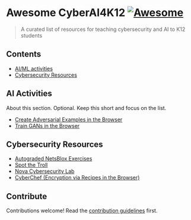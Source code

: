# Awesome CyberAI4K12 [![Awesome](https://awesome.re/badge.svg)](https://awesome.re)

> A curated list of resources for teaching cybersecurity and AI to K12 students


## Contents

- [AI/ML activities](#ai-activities)
- [Cybersecurity Resources](#cybersecurity-resources)


## AI Activities

About this section. Optional. Keep this short and focus on the list.

- [Create Adversarial Examples in the Browser](https://kennysong.github.io/adversarial.js/)
- [Train GANs in the Browser](https://poloclub.github.io/ganlab/)


## Cybersecurity Resources

- [Autograded NetsBlox Exercises](https://netsblox.github.io/exercises?q=cryptography)
- [Spot the Troll](https://spotthetroll.org/)
- [Nova Cybersecurity Lab](https://www.pbs.org/wgbh/nova/labs/lab/cyber/)
- [CyberChef (Encryption via Recipes in the Browser)](https://gchq.github.io/CyberChef/)


## Contribute

Contributions welcome! Read the [contribution guidelines](contributing.md) first.
